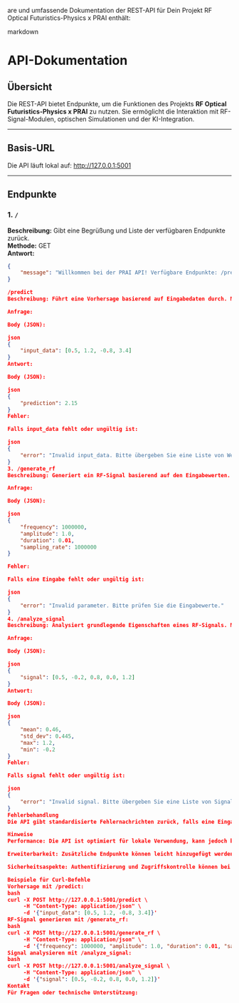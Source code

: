 are und umfassende Dokumentation der REST-API für Dein Projekt RF Optical Futuristics-Physics x PRAI enthält:

markdown
# API-Dokumentation

## Übersicht
Die REST-API bietet Endpunkte, um die Funktionen des Projekts **RF Optical Futuristics-Physics x PRAI** zu nutzen. Sie ermöglicht die Interaktion mit RF-Signal-Modulen, optischen Simulationen und der KI-Integration.

---

## Basis-URL
Die API läuft lokal auf:
http://127.0.0.1:5001


---

## Endpunkte

### 1. `/`
**Beschreibung:** Gibt eine Begrüßung und Liste der verfügbaren Endpunkte zurück.  
**Methode:** GET  
**Antwort:**
```json
{
    "message": "Willkommen bei der PRAI API! Verfügbare Endpunkte: /predict, /generate_rf, /analyze_signal"
}

/predict
Beschreibung: Führt eine Vorhersage basierend auf Eingabedaten durch. Methode: POST

Anfrage:

Body (JSON):

json
{
    "input_data": [0.5, 1.2, -0.8, 3.4]
}
Antwort:

Body (JSON):

json
{
    "prediction": 2.15
}
Fehler:

Falls input_data fehlt oder ungültig ist:

json
{
    "error": "Invalid input_data. Bitte übergeben Sie eine Liste von Werten."
}
3. /generate_rf
Beschreibung: Generiert ein RF-Signal basierend auf den Eingabewerten. Methode: POST

Anfrage:

Body (JSON):

json
{
    "frequency": 1000000,
    "amplitude": 1.0,
    "duration": 0.01,
    "sampling_rate": 1000000
}

Fehler:

Falls eine Eingabe fehlt oder ungültig ist:

json
{
    "error": "Invalid parameter. Bitte prüfen Sie die Eingabewerte."
}
4. /analyze_signal
Beschreibung: Analysiert grundlegende Eigenschaften eines RF-Signals. Methode: POST

Anfrage:

Body (JSON):

json
{
    "signal": [0.5, -0.2, 0.8, 0.0, 1.2]
}
Antwort:

Body (JSON):

json
{
    "mean": 0.46,
    "std_dev": 0.445,
    "max": 1.2,
    "min": -0.2
}
Fehler:

Falls signal fehlt oder ungültig ist:

json
{
    "error": "Invalid signal. Bitte übergeben Sie eine Liste von Signalwerten."
}
Fehlerbehandlung
Die API gibt standardisierte Fehlernachrichten zurück, falls eine Eingabe fehlt oder ungültig ist. Prüfen Sie die Anfrageparameter sorgfältig, um diese Fehler zu vermeiden.

Hinweise
Performance: Die API ist optimiert für lokale Verwendung, kann jedoch bei Bedarf auf einen Server migriert werden.

Erweiterbarkeit: Zusätzliche Endpunkte können leicht hinzugefügt werden.

Sicherheitsaspekte: Authentifizierung und Zugriffskontrolle können bei Bedarf implementiert werden.

Beispiele für Curl-Befehle
Vorhersage mit /predict:
bash
curl -X POST http://127.0.0.1:5001/predict \
     -H "Content-Type: application/json" \
     -d '{"input_data": [0.5, 1.2, -0.8, 3.4]}'
RF-Signal generieren mit /generate_rf:
bash
curl -X POST http://127.0.0.1:5001/generate_rf \
     -H "Content-Type: application/json" \
     -d '{"frequency": 1000000, "amplitude": 1.0, "duration": 0.01, "sampling_rate": 1000000}'
Signal analysieren mit /analyze_signal:
bash
curl -X POST http://127.0.0.1:5001/analyze_signal \
     -H "Content-Type: application/json" \
     -d '{"signal": [0.5, -0.2, 0.8, 0.0, 1.2]}'
Kontakt
Für Fragen oder technische Unterstützung: